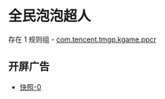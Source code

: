 # 全民泡泡超人

存在 1 规则组 - [com.tencent.tmgp.kgame.ppcr](/src/apps/com.tencent.tmgp.kgame.ppcr.ts)

## 开屏广告

- [快照-0](https://i.gkd.li/i/13276317)
